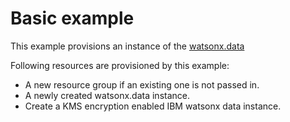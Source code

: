 # Basic example

This example provisions an instance of the [watsonx.data](https://github.com/terraform-ibm-modules/terraform-ibm-watsonx-data)

Following resources are provisioned by this example:

- A new resource group if an existing one is not passed in.
- A newly created watsonx.data instance.
- Create a KMS encryption enabled IBM watsonx data instance.
